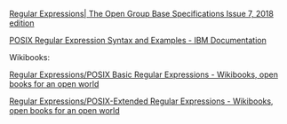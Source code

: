 [Regular Expressions| The Open Group Base Specifications Issue 7, 2018 edition](https://pubs.opengroup.org/onlinepubs/9699919799/basedefs/V1_chap09.html)

[POSIX Regular Expression Syntax and Examples - IBM Documentation](https://www.ibm.com/docs/en/watson-explorer/11.0.1?topic=queries-posix-regular-expression-syntax-examples) 



Wikibooks:

[Regular Expressions/POSIX Basic Regular Expressions - Wikibooks, open books for an open world](https://en.wikibooks.org/wiki/Regular_Expressions/POSIX_Basic_Regular_Expressions) 

[Regular Expressions/POSIX-Extended Regular Expressions - Wikibooks, open books for an open world](https://en.wikibooks.org/wiki/Regular_Expressions/POSIX-Extended_Regular_Expressions) 